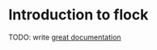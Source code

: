 # Introduction to flock

TODO: write [great documentation](http://jacobian.org/writing/great-documentation/what-to-write/)
